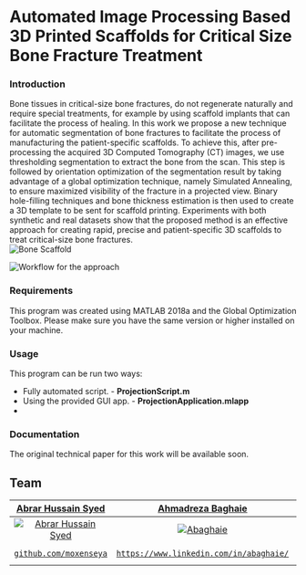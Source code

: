 # Automated Image Processing Based 3D Printed Scaffolds for Critical Size Bone Fracture Treatment

### Introduction
Bone tissues in critical-size bone fractures, do not regenerate naturally and require special treatments, for example by using scaffold implants that can facilitate the process of healing. In this work we propose a new technique for automatic segmentation of bone fractures to facilitate the process of manufacturing the patient-specific scaffolds. To achieve this, after pre-processing the acquired 3D Computed Tomography (CT) images, we use thresholding segmentation to extract the bone from the scan. This step is followed by orientation optimization of the segmentation result by taking advantage of a global optimization technique, namely Simulated Annealing, to ensure maximized visibility of the fracture in a projected view. Binary hole-filling techniques and bone thickness estimation is then used to create a 3D template to be sent for scaffold printing. Experiments with both synthetic and real datasets show that the proposed method is an effective approach for creating rapid, precise and patient-specific 3D scaffolds to treat critical-size bone fractures.  
![Bone Scaffold](https://i.imgur.com/2RhLnXO.jpg)

![Workflow for the approach](https://i.imgur.com/AWQE0vJ.png)

### Requirements
This program was created using MATLAB 2018a and the Global Optimization Toolbox. Please make sure you have the same version or higher installed on your machine.

### Usage

This program can be run two ways:
- Fully automated script. - **ProjectionScript.m**
- Using the provided GUI app. - **ProjectionApplication.mlapp**
- 
### Documentation

The original technical paper for this work will be available soon.

## Team

|                <a href="https://github.com/moxenseya" target="_blank">**Abrar Hussain Syed**</a>                |       <a href="https://www.linkedin.com/in/abaghaie/" target="_blank">**Ahmadreza Baghaie**</a>       |         <a href="https://www.researchgate.net/profile/Azhar_Ilyas" target="_blank">**Azhar Ilyas**</a>          |
| :----------------------------------------------------------------------------------------------------------------: | :-----------------------------------------------------------------------------: | :-----------------------------------------------------------------------------------: |
| [![Abrar Hussain Syed](https://moxenseya.me/img/Face1.jpg)](https://github.com/moxenseya) |                  [![Abaghaie](LINK)](https://github.com/gint0kix)                  |                    [![Kim](LINK)](https://github.com/Gold-Turtle)                     |
|           <a href="https://github.com/moxenseya" target="_blank">`github.com/moxenseya`</a>            | <a href="https://www.linkedin.com/in/abaghaie/" target="_blank">`https://www.linkedin.com/in/abaghaie/`</a> | <a href="https://github.com/Gold-Turtle" target="_blank">`github.com/Gold-Turtle`</a> |
<!--stackedit_data:
eyJoaXN0b3J5IjpbLTg2OTM3NDk2MiwtMTc5NTc2MjM1MSwtMT
Q3ODYzMjE3NywtMjk5NTk4LDE2MTc0MzY4NDhdfQ==
-->